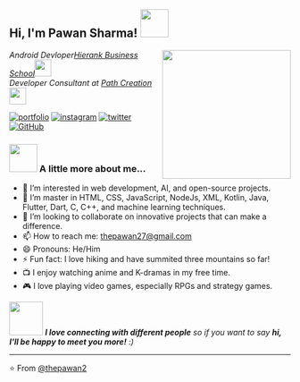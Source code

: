 <h2> Hi, I'm Pawan Sharma! <img src="https://media.giphy.com/media/mGcNjsfWAjY5AEZNw6/giphy.gif" width="50"></h2>
<img align='right' src="https://media.giphy.com/media/fha1cv4Le2lVRXXJsc/giphy.gif?cid=ecf05e47img5vpst86pk43ey6rufm1azq9damy0l62bgt7j5&ep=v1_gifs_search&rid=giphy.gif&ct=g" width="230">
<p><em>Android Devloper<a href="https://www.hierank.org/">Hierank Business School</a><img src="https://media.giphy.com/media/fYSnHlufseco8Fh93Z/giphy.gif" width="30"></br>Developer Consultant at <a href="https://www.pathcreationacademy.com/">Path Creation</a><img src="https://media.giphy.com/media/WUlplcMpOCEmTGBtBW/giphy.gif" width="30"> 
</em></p>

[![portfolio](https://img.shields.io/badge/my_portfolio-000?style=for-the-badge&logo=ko-fi&logoColor=white)](https://thepawan2.github.io/project2/)
[![instagram](https://img.shields.io/badge/instagram-fe02bf?style=for-the-badge&logo=instagram&logoColor=white)](https://www.instagram.com/thepawan27/)
[![twitter](https://img.shields.io/badge/twitter-1DA1F2?style=for-the-badge&logo=X&logoColor=white)](https://x.com/Priyans20311071)
[![GitHub](https://img.shields.io/badge/Github-000?style=for-the-badge&logo=github&logoColor=white)](https://github.com/thepawan2)


### <img src="https://media.giphy.com/media/VgCDAzcKvsR6OM0uWg/giphy.gif" width="50"> A little more about me...  
- 👀 I’m interested in web development, AI, and open-source projects.
- 🌱 I’m master in HTML, CSS, JavaScript, NodeJs, XML, Kotlin, Java, Flutter, Dart, C, C++, and machine learning techniques.
- 💞️ I’m looking to collaborate on innovative projects that can make a difference.
- 📫 How to reach me: [thepawan27@gmail.com](mailto:thepawan27@gmail.com)
- 😄 Pronouns: He/Him
- ⚡ Fun fact: I love hiking and have summited three mountains so far!
- 📺 I enjoy watching anime and K-dramas in my free time.
- 🎮 I love playing video games, especially RPGs and strategy games.

<img src="https://media.giphy.com/media/LnQjpWaON8nhr21vNW/giphy.gif" width="60"> <em><b>I love connecting with different people</b> so if you want to say <b>hi, I'll be happy to meet you more!</b> :)</em>

---

⭐️ From [@thepawan2](https://github.com/thepawan2)
